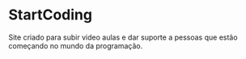 # StartCoding
Site criado para subir video aulas e dar suporte a pessoas que estão começando no mundo da programação.
